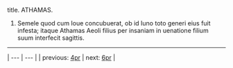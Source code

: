 title. ATHAMAS.



1. Semele quod cum Ioue concubuerat, ob id Iuno toto generi eius fuit infesta; itaque Athamas Aeoli filius per insaniam in uenatione filium suum interfecit sagittis.



---

| --- | --- |
| previous: [4pr](../4pr/) | next: [6pr](../6pr/) |